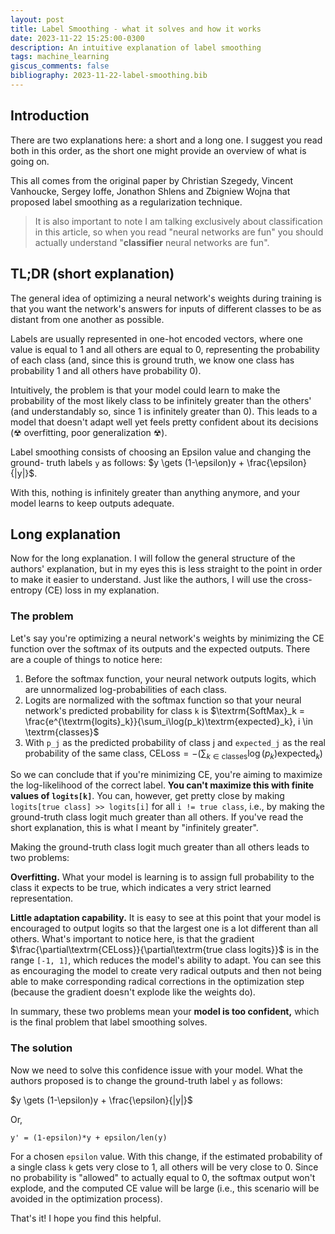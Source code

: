 ```yaml
---
layout: post
title: Label Smoothing - what it solves and how it works
date: 2023-11-22 15:25:00-0300
description: An intuitive explanation of label smoothing
tags: machine_learning
giscus_comments: false
bibliography: 2023-11-22-label-smoothing.bib
---
```


## Introduction
There are two explanations here: a short and a long one. I suggest you read
both in this order, as the short one might provide an overview of what is
going on.

This all comes from the original paper by Christian Szegedy, Vincent Vanhoucke,
Sergey Ioffe, Jonathon Shlens and Zbigniew Wojna that proposed label smoothing
as a regularization technique<d-cite key="resnet"></d-cite>.

> It is also important to note I am talking exclusively about classification
> in this article, so when you read "neural networks are fun" you should
> actually understand "**classifier** neural networks are fun".

## TL;DR (short explanation)
The general idea of optimizing a neural network's weights during training is
that you want the network's answers for inputs of different classes to be as
distant from one another as possible.

Labels are usually represented in one-hot encoded vectors, where
one value is equal to 1 and all others are equal to 0, representing the
probability of each class (and, since this is ground truth, we know one class
has probability 1 and all others have probability 0).

Intuitively, the problem is that your model could learn to make the
probability of the most likely class to be infinitely greater than the others'
(and understandably so, since 1 is infinitely greater than 0). This leads to
a model that doesn't adapt well yet feels pretty confident about its decisions
(☢ overfitting, poor generalization ☢).

Label smoothing consists of choosing an Epsilon value and changing the ground-
truth labels `y` as follows: $y \gets (1-\epsilon)y + \frac{\epsilon}{|y|}$.

With this, nothing is infinitely greater than anything anymore, and your model
learns to keep outputs adequate.

## Long explanation
Now for the long explanation. I will follow the general structure of the
authors' explanation<d-cite key="resnet"></d-cite>, but in my
eyes this is less straight to the point in order to make it easier to
understand. Just like the authors, I will use the cross-entropy (CE)
  loss in my explanation.

### The problem
Let's say you're optimizing a neural network's weights by minimizing the CE
function over the softmax of its outputs and the expected outputs. There are
a couple of things to notice here:

1. Before the softmax function, your neural network outputs logits, which are
   unnormalized log-probabilities of each class.
2. Logits are normalized with the softmax function so that your neural
   network's predicted probability for class `k` is $\textrm{SoftMax}_k = \frac{e^{\textrm{logits}_k}}{\sum_i\log(p_k)\textrm{expected}_k}, i \in \textrm{classes}$
3. With `p_j` as the predicted probability of class j and `expected_j` as
   the real probability of the same class, $\textrm{CELoss} = -(\sum_{k\in\textrm{classes}}\log(p_k)\textrm{expected}_k )$

So we can conclude that if you're minimizing CE, you're aiming to maximize the
log-likelihood of the correct label. **You can't maximize this with
finite values of `logits[k]`**. You can, however, get pretty close by making
`logits[true class] >> logits[i]` for all `i != true class`, i.e., by making
the ground-truth class logit much greater than all others. If you've read the
short explanation, this is what I meant by "infinitely greater".

Making the ground-truth class logit much greater than all others leads to two
problems:

**Overfitting.** What your model is learning is to assign full probability to
the class it expects to be true, which indicates a very strict learned
representation.

**Little adaptation capability.** It is easy to see at this point that your
model is encouraged to output logits so that the largest one is a lot different
than all others. What's important to notice here, is that the gradient
$\frac{\partial\textrm{CELoss}}{\partial\textrm{true class logits}}$ is in the range `[-1, 1]`, which
reduces the model's ability to adapt. You can see this as encouraging the model
to create very radical outputs and then not being able to make corresponding
radical corrections in the optimization step (because the gradient doesn't
explode like the weights do).

In summary, these two problems mean your **model is too confident,** which is
the final problem that label smoothing solves.

### The solution
Now we need to solve this confidence issue with your model. What the
authors<d-cite key="resnet"></d-cite> proposed is to change
the ground-truth label `y` as follows:

$y \gets (1-\epsilon)y + \frac{\epsilon}{|y|}$

Or,

```
y' = (1-epsilon)*y + epsilon/len(y)
```

For a chosen `epsilon` value. With this change, if the estimated probability
of a single class `k` gets very close to 1, all others will be very close to 0.
Since no probability is "allowed" to actually equal to 0, the softmax output
won't explode, and the computed CE value will be large (i.e., this scenario
will be avoided in the optimization process).

That's it! I hope you find this helpful.
